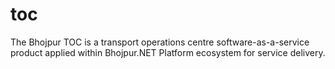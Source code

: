 # toc
The Bhojpur TOC is a transport operations centre software-as-a-service product applied within Bhojpur.NET Platform ecosystem for service delivery.
